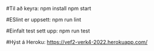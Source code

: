 #Til að keyra: 
npm install
npm start

#ESlint er uppsett:
npm run lint

#Einfalt test sett upp:
npm run test

#Hýst á Heroku:
https://vef2-verk4-2022.herokuapp.com/